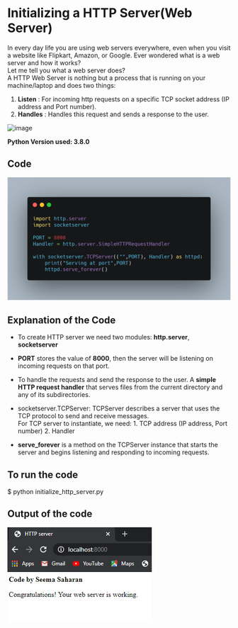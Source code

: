 # Initializing a HTTP Server(Web Server)

In every day life you are using web servers everywhere, even when you visit a website like Flipkart, Amazon, or Google. Ever wondered what is a web server and how it works?  
Let me tell you what a web server does?  
A HTTP Web Server is nothing but a process that is running on your machine/laptop and does two things:

1. **Listen** : For incoming http requests on a specific TCP socket address (IP address and Port number).
2. **Handles** : Handles this request and sends a response to the user.

![image](https://hackernoon.com/drafts/jot3yv6.png)

**Python Version used: 3.8.0**

## Code

![image](initialize_http_server.png)

## Explanation of the Code

- To create HTTP server we need two modules: **http.server**, **socketserver**
- **PORT** stores the value of **8000**, then the server will be listening on incoming requests on that port.
- To handle the requests and send the response to the user. A **simple HTTP request handler** that serves files from the current directory and any of its subdirectories.
- socketserver.TCPServer: TCPServer describes a server that uses the TCP protocol to send and receive messages.  
  For TCP server to instantiate, we need: 1. TCP address (IP address, Port number) 2. Handler

- **serve_forever** is a method on the TCPServer instance that starts the server and begins listening and responding to incoming requests.

## To run the code

\$ python initialize_http_server.py

## Output of the code

![image](output.png)
